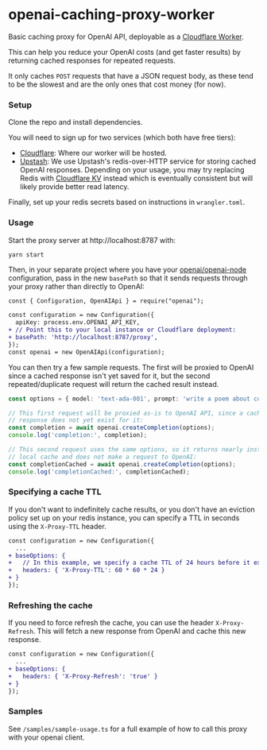 # openai-caching-proxy-worker

Basic caching proxy for OpenAI API, deployable as a [Cloudflare Worker](https://workers.cloudflare.com/).

This can help you reduce your OpenAI costs (and get faster results) by returning cached responses for repeated requests.

It only caches `POST` requests that have a JSON request body, as these tend to be the slowest and are the only ones that cost money (for now).

### Setup

Clone the repo and install dependencies.

You will need to sign up for two services (which both have free tiers):

- [Cloudflare](https://www.cloudflare.com): Where our worker will be hosted.
- [Upstash](https://upstash.com): We use Upstash's redis-over-HTTP service for storing cached OpenAI responses. Depending on your usage, you may try replacing Redis with [Cloudflare KV](https://developers.cloudflare.com/workers/runtime-apis/kv/) instead which is eventually consistent but will likely provide better read latency.

Finally, set up your redis secrets based on instructions in `wrangler.toml`.

### Usage

Start the proxy server at http://localhost:8787 with:

```
yarn start
```

Then, in your separate project where you have your [openai/openai-node](https://github.com/openai/openai-node) configuration, pass in the new `basePath` so that it sends requests through your proxy rather than directly to OpenAI:

```diff
const { Configuration, OpenAIApi } = require("openai");

const configuration = new Configuration({
  apiKey: process.env.OPENAI_API_KEY,
+ // Point this to your local instance or Cloudflare deployment:
+ basePath: 'http://localhost:8787/proxy',
});
const openai = new OpenAIApi(configuration);
```

You can then try a few sample requests. The first will be proxied to OpenAI since a cached response isn't yet saved for it, but the second repeated/duplicate request will return the cached result instead.

```ts
const options = { model: 'text-ada-001', prompt: 'write a poem about computers' };

// This first request will be proxied as-is to OpenAI API, since a cached
// response does not yet exist for it:
const completion = await openai.createCompletion(options);
console.log('completion:', completion);

// This second request uses the same options, so it returns nearly instantly from
// local cache and does not make a request to OpenAI:
const completionCached = await openai.createCompletion(options);
console.log('completionCached:', completionCached);
```

### Specifying a cache TTL

If you don't want to indefinitely cache results, or you don't have an eviction policy set up on your redis instance, you can specify a TTL in seconds using the `X-Proxy-TTL` header.

```diff
const configuration = new Configuration({
  ...
+ baseOptions: {
+   // In this example, we specify a cache TTL of 24 hours before it expires:
+   headers: { 'X-Proxy-TTL': 60 * 60 * 24 }
+ }
});
```

### Refreshing the cache

If you need to force refresh the cache, you can use the header `X-Proxy-Refresh`. This will fetch a new response from OpenAI and cache this new response.

```diff
const configuration = new Configuration({
  ...
+ baseOptions: {
+   headers: { 'X-Proxy-Refresh': 'true' }
+ }
});
```

### Samples

See `/samples/sample-usage.ts` for a full example of how to call this proxy with your openai client.

